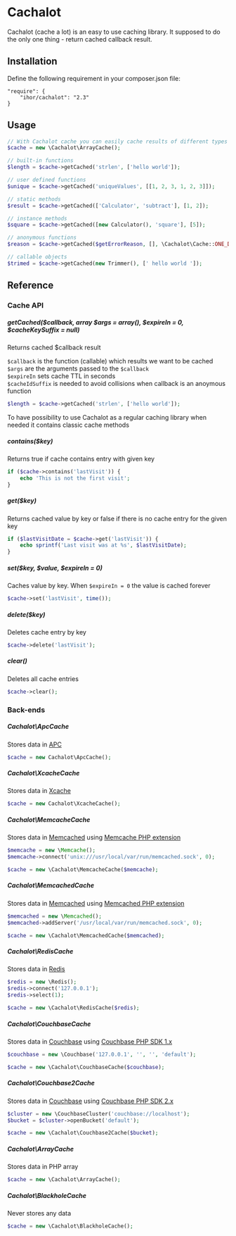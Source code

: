 Cachalot
========

Cachalot (cache a lot) is an easy to use caching library. It supposed to do the only one thing - return cached callback result.

Installation
------------
Define the following requirement in your composer.json file:
```
"require": {
    "ihor/cachalot": "2.3"
}
```

Usage
-----
```php
// With Cachalot cache you can easily cache results of different types of functions
$cache = new \Cachalot\ArrayCache();

// built-in functions
$length = $cache->getCached('strlen', ['hello world']); 

// user defined functions
$unique = $cache->getCached('uniqueValues', [[1, 2, 3, 1, 2, 3]]);

// static methods
$result = $cache->getCached(['Calculator', 'subtract'], [1, 2]);

// instance methods
$square = $cache->getCached([new Calculator(), 'square'], [5]);

// anonymous functions
$reason = $cache->getCached($getErrorReason, [], \Cachalot\Cache::ONE_DAY, 'error-reason');

// callable objects
$trimed = $cache->getCached(new Trimmer(), [' hello world ']);
```

Reference
---------
### Cache API

##### getCached($callback, array $args = array(), $expireIn = 0, $cacheKeySuffix = null)

Returns cached $callback result

```$callback``` is the function (callable) which results we want to be cached  
```$args``` are the arguments passed to the ```$callback```  
```$expireIn``` sets cache TTL in seconds  
```$cacheIdSuffix``` is needed to avoid collisions when callback is an anoymous function

```php
$length = $cache->getCached('strlen', ['hello world']);
```

To have possibility to use Cachalot as a regular caching library when needed it contains classic cache methods

##### contains($key)

Returns true if cache contains entry with given key

```php
if ($cache->contains('lastVisit')) {
    echo 'This is not the first visit';
}
```

##### get($key)

Returns cached value by key or false if there is no cache entry for the given key

```php
if ($lastVisitDate = $cache->get('lastVisit')) {
    echo sprintf('Last visit was at %s', $lastVisitDate);
}
```

##### set($key, $value, $expireIn = 0)

Caches value by key. When ```$expireIn = 0``` the value is cached forever

```php
$cache->set('lastVisit', time());
```

##### delete($key)

Deletes cache entry by key

```php
$cache->delete('lastVisit');
```

##### clear()

Deletes all cache entries

```php
$cache->clear();
```

### Back-ends

##### Cachalot\ApcCache

Stores data in [APC](http://php.net/manual/en/book.apc.php)

```php
$cache = new Cachalot\ApcCache();
```

##### Cachalot\XcacheCache

Stores data in [Xcache](https://xcache.lighttpd.net/)

```php
$cache = new Cachalot\XcacheCache();
```

##### Cachalot\MemcacheCache

Stores data in [Memcached](http://memcached.org) using [Memcache PHP extension](http://php.net/manual/en/book.memcache.php) 

```php
$memcache = new \Memcache();
$memcache->connect('unix:///usr/local/var/run/memcached.sock', 0);

$cache = new \Cachalot\MemcacheCache($memcache);
```

##### Cachalot\MemcachedCache

Stores data in [Memcached](http://memcached.org) using [Memcached PHP extension](http://php.net/manual/en/book.memcached.php)

```php
$memcached = new \Memcached();
$memcached->addServer('/usr/local/var/run/memcached.sock', 0);

$cache = new \Cachalot\MemcachedCache($memcached);
```

##### Cachalot\RedisCache

Stores data in [Redis](http://redis.io)

```php
$redis = new \Redis();
$redis->connect('127.0.0.1');
$redis->select(1);

$cache = new \Cachalot\RedisCache($redis);
```

##### Cachalot\CouchbaseCache

Stores data in [Couchbase](http://www.couchbase.com/) using [Couchbase PHP SDK 1.x](http://docs.couchbase.com/couchbase-sdk-php-1.2/index.html)

```php
$couchbase = new \Couchbase('127.0.0.1', '', '', 'default');

$cache = new \Cachalot\CouchbaseCache($couchbase);
```

##### Cachalot\Couchbase2Cache

Stores data in [Couchbase](http://www.couchbase.com/) using [Couchbase PHP SDK 2.x](http://developer.couchbase.com/documentation/server/4.0/sdks/php-2.0/php-intro.html)

```php
$cluster = new \CouchbaseCluster('couchbase://localhost');
$bucket = $cluster->openBucket('default');

$cache = new \Cachalot\Couchbase2Cache($bucket);
```

##### Cachalot\ArrayCache

Stores data in PHP array

```php
$cache = new \Cachalot\ArrayCache();
```

##### Cachalot\BlackholeCache

Never stores any data

```php
$cache = new \Cachalot\BlackholeCache();
```
